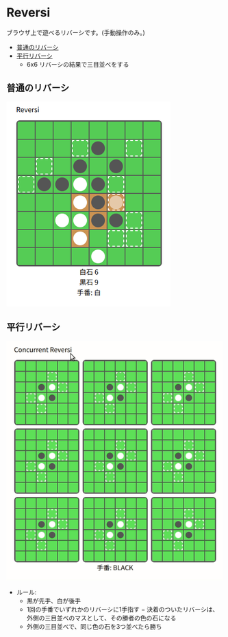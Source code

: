 # Reversi

ブラウザ上で遊べるリバーシです。(手動操作のみ。)

- [普通のリバーシ](https://vain0x.github.io/reversi/)
- [平行リバーシ](https://vain0x.github.io/reversi/concurrent/)
    - 6x6 リバーシの結果で三目並べをする

## 普通のリバーシ

![Reversi Screenshot](./assets/screenshot.png)

## 平行リバーシ

![Concurrent Reversi Snapshot](./assets/screenshot-concurrent.gif)

- ルール:
    - 黒が先手、白が後手
    - 1回の手番でいずれかのリバーシに1手指す
    − 決着のついたリバーシは、外側の三目並べのマスとして、その勝者の色の石になる
    - 外側の三目並べで、同じ色の石を3つ並べたら勝ち
